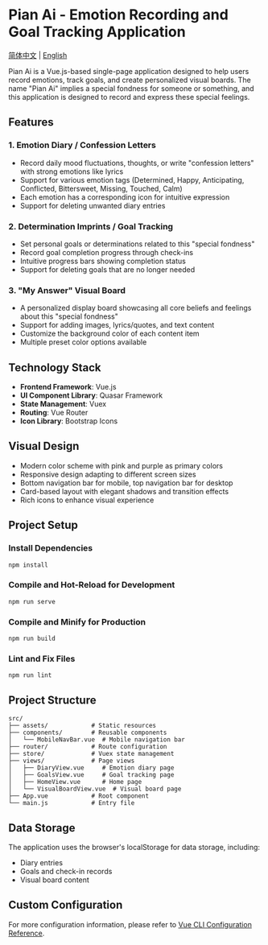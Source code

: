 # Pian Ai - Emotion Recording and Goal Tracking Application

[简体中文](README.md) | [English](README_EN.md)

Pian Ai is a Vue.js-based single-page application designed to help users record emotions, track goals, and create personalized visual boards. The name "Pian Ai" implies a special fondness for someone or something, and this application is designed to record and express these special feelings.

## Features

### 1. Emotion Diary / Confession Letters
- Record daily mood fluctuations, thoughts, or write "confession letters" with strong emotions like lyrics
- Support for various emotion tags (Determined, Happy, Anticipating, Conflicted, Bittersweet, Missing, Touched, Calm)
- Each emotion has a corresponding icon for intuitive expression
- Support for deleting unwanted diary entries

### 2. Determination Imprints / Goal Tracking
- Set personal goals or determinations related to this "special fondness"
- Record goal completion progress through check-ins
- Intuitive progress bars showing completion status
- Support for deleting goals that are no longer needed

### 3. "My Answer" Visual Board
- A personalized display board showcasing all core beliefs and feelings about this "special fondness"
- Support for adding images, lyrics/quotes, and text content
- Customize the background color of each content item
- Multiple preset color options available

## Technology Stack

- **Frontend Framework**: Vue.js
- **UI Component Library**: Quasar Framework
- **State Management**: Vuex
- **Routing**: Vue Router
- **Icon Library**: Bootstrap Icons

## Visual Design

- Modern color scheme with pink and purple as primary colors
- Responsive design adapting to different screen sizes
- Bottom navigation bar for mobile, top navigation bar for desktop
- Card-based layout with elegant shadows and transition effects
- Rich icons to enhance visual experience

## Project Setup

### Install Dependencies
```
npm install
```

### Compile and Hot-Reload for Development
```
npm run serve
```

### Compile and Minify for Production
```
npm run build
```

### Lint and Fix Files
```
npm run lint
```

## Project Structure

```
src/
├── assets/            # Static resources
├── components/        # Reusable components
│   └── MobileNavBar.vue  # Mobile navigation bar
├── router/            # Route configuration
├── store/             # Vuex state management
├── views/             # Page views
│   ├── DiaryView.vue     # Emotion diary page
│   ├── GoalsView.vue     # Goal tracking page
│   ├── HomeView.vue      # Home page
│   └── VisualBoardView.vue  # Visual board page
├── App.vue            # Root component
└── main.js            # Entry file
```

## Data Storage

The application uses the browser's localStorage for data storage, including:
- Diary entries
- Goals and check-in records
- Visual board content

## Custom Configuration
For more configuration information, please refer to [Vue CLI Configuration Reference](https://cli.vuejs.org/config/).
